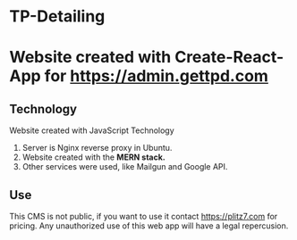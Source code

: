 # TP-Detailing
Website created with Create-React-App for https://admin.gettpd.com
=======

## Technology
Website created with JavaScript Technology
1. Server is Nginx reverse proxy in Ubuntu.
2. Website created with the **MERN stack.**
3. Other services were used, like Mailgun and Google API.

## Use
This CMS is not public, if you want to use it contact https://plitz7.com for pricing. Any unauthorized use of this web app will have a legal repercusion. 

